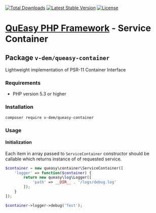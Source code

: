 [![Total Downloads](https://poser.pugx.org/v-dem/queasy-container/downloads)](https://packagist.org/packages/v-dem/queasy-container)
[![Latest Stable Version](https://img.shields.io/github/v/release/v-dem/queasy-container)](https://packagist.org/packages/v-dem/queasy-container)
[![License](https://poser.pugx.org/v-dem/queasy-container/license)](https://packagist.org/packages/v-dem/queasy-container)

# [QuEasy PHP Framework](https://github.com/v-dem/queasy-container/) - Service Container

## Package `v-dem/queasy-container`

Lightweight implementation of PSR-11 Container Interface

### Requirements

*   PHP version 5.3 or higher

### Installation

    composer require v-dem/queasy-container

### Usage

#### Initialization

Each item in array passed to `ServiceContainer` constructor should be callable which returns instance of of requested service.

```php
$container = new queasy\container\ServiceContainer([
    'logger' => function($container) {
        return new queasy\log\Logger([
            'path' => __DIR__ . '/logs/debug.log'
        ]);
    }
]);

$container->logger->debug('Test');
```

